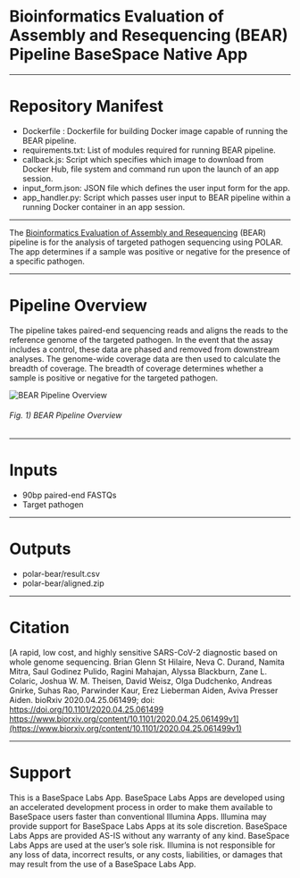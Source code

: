 # Bioinformatics Evaluation of Assembly and Resequencing (BEAR) Pipeline BaseSpace Native App


---

# Repository Manifest
* Dockerfile : Dockerfile for building Docker image capable of running the BEAR pipeline. 
* requirements.txt: List of modules required for running BEAR pipeline.
* callback.js: Script which specifies which image to download from Docker Hub, file system and command run upon the launch of an app session. 
* input_form.json: JSON file which defines the user input form for the app. 
* app_handler.py: Script which passes user input to BEAR pipeline within a running Docker container in an app session. 

---
The [Bioinformatics Evaluation of Assembly and Resequencing](https://www.biorxiv.org/content/10.1101/2020.04.25.061499v1) (BEAR) pipeline is for the analysis of targeted pathogen sequencing using POLAR.  The app determines if a sample was positive or negative for the presence of a specific pathogen. 

---

# Pipeline Overview
The pipeline takes paired-end sequencing reads and aligns the reads to the reference genome of the targeted pathogen. In the event that the assay includes a control, these data are phased and removed from downstream analyses. The genome-wide coverage data are then used to calculate the breadth of coverage. The breadth of coverage determines whether a sample is positive or negative for the targeted pathogen. 

![BEAR Pipeline Overview](https://raw.githubusercontent.com/aidenlab/POLAR-BEAR/eua/basespace_app/assets/polar_bear_eua_pipeline_overview_native_app.png)
###### Fig. 1) BEAR Pipeline Overview

---

# Inputs
* 90bp paired-end FASTQs
* Target pathogen

---

# Outputs
* polar-bear/result.csv
* polar-bear/aligned.zip

---

# Citation
[A rapid, low cost, and highly sensitive SARS-CoV-2 diagnostic based on whole genome sequencing. Brian Glenn St Hilaire, Neva C. Durand, Namita Mitra, Saul Godinez Pulido, Ragini Mahajan, Alyssa Blackburn, Zane L. Colaric, Joshua W. M. Theisen, David Weisz, Olga Dudchenko, Andreas Gnirke, Suhas Rao, Parwinder Kaur, Erez Lieberman Aiden, Aviva Presser Aiden. bioRxiv 2020.04.25.061499; doi: https://doi.org/10.1101/2020.04.25.061499 https://www.biorxiv.org/content/10.1101/2020.04.25.061499v1](https://www.biorxiv.org/content/10.1101/2020.04.25.061499v1)

---

# Support
This is a BaseSpace Labs App. BaseSpace Labs Apps are developed using an accelerated development process in order to make them available to BaseSpace users faster than conventional Illumina Apps. Illumina may provide support for BaseSpace Labs Apps at its sole discretion. BaseSpace Labs Apps are provided AS-IS without any warranty of any kind. BaseSpace Labs Apps are used at the user’s sole risk. Illumina is not responsible for any loss of data, incorrect results, or any costs, liabilities, or damages that may result from the use of a BaseSpace Labs App.
